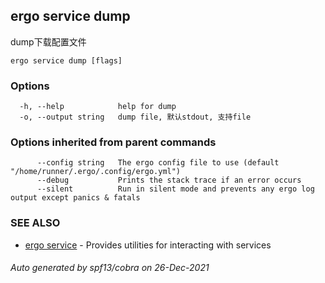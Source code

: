## ergo service dump

dump下载配置文件

```
ergo service dump [flags]
```

### Options

```
  -h, --help            help for dump
  -o, --output string   dump file, 默认stdout, 支持file
```

### Options inherited from parent commands

```
      --config string   The ergo config file to use (default "/home/runner/.ergo/.config/ergo.yml")
      --debug           Prints the stack trace if an error occurs
      --silent          Run in silent mode and prevents any ergo log output except panics & fatals
```

### SEE ALSO

* [ergo service](ergo_service.md)	 - Provides utilities for interacting with services

###### Auto generated by spf13/cobra on 26-Dec-2021
